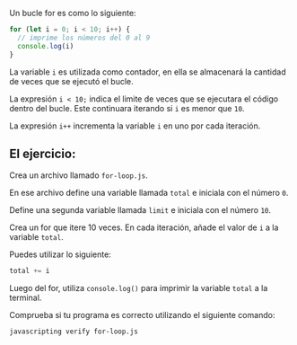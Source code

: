 Un bucle for es como lo siguiente:

```js
for (let i = 0; i < 10; i++) {
  // imprime los números del 0 al 9
  console.log(i)
}
```
La variable `i` es utilizada como contador, en ella se almacenará la cantidad de veces que se ejecutó el bucle.

La expresión `i < 10;` indica el limite de veces que se ejecutara el código dentro del bucle.
Este continuara iterando si `i` es menor que `10`.

La expresión `i++` incrementa la variable `i` en uno por cada iteración.

## El ejercicio:

Crea un archivo llamado `for-loop.js`.

En ese archivo define una variable llamada `total` e iniciala con el número `0`.

Define una segunda variable llamada `limit` e iniciala con el número `10`.

Crea un for que itere 10 veces. En cada iteración, añade el valor de `i` a la variable `total`.

Puedes utilizar lo siguiente:

```js
total += i
```

Luego del for, utiliza `console.log()` para imprimir la variable `total` a la terminal.

Comprueba si tu programa es correcto utilizando el siguiente comando:

```bash
javascripting verify for-loop.js
```
